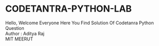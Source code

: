 # CODETANTRA-PYTHON-LAB
Hello, Welcome Everyone Here You Find Solution Of Codetanra Python Question
<br> Author : Aditya Raj
<br> MIT MEERUT
